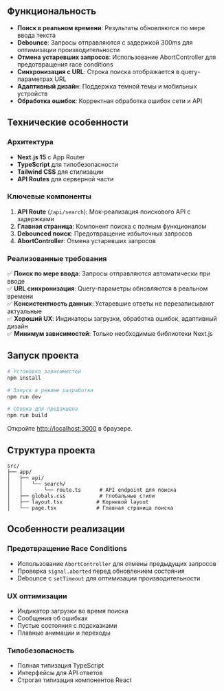 ## Функциональность

- **Поиск в реальном времени**: Результаты обновляются по мере ввода текста
- **Debounce**: Запросы отправляются с задержкой 300ms для оптимизации производительности
- **Отмена устаревших запросов**: Использование AbortController для предотвращения race conditions
- **Синхронизация с URL**: Строка поиска отображается в query-параметрах URL
- **Адаптивный дизайн**: Поддержка темной темы и мобильных устройств
- **Обработка ошибок**: Корректная обработка ошибок сети и API

## Технические особенности

### Архитектура
- **Next.js 15** с App Router
- **TypeScript** для типобезопасности
- **Tailwind CSS** для стилизации
- **API Routes** для серверной части

### Ключевые компоненты

1. **API Route** (`/api/search`): Мок-реализация поискового API с задержками
2. **Главная страница**: Компонент поиска с полным функционалом
3. **Debounced поиск**: Предотвращение избыточных запросов
4. **AbortController**: Отмена устаревших запросов

### Реализованные требования

✅ **Поиск по мере ввода**: Запросы отправляются автоматически при вводе  
✅ **URL синхронизация**: Query-параметры обновляются в реальном времени  
✅ **Консистентность данных**: Устаревшие ответы не перезаписывают актуальные  
✅ **Хороший UX**: Индикаторы загрузки, обработка ошибок, адаптивный дизайн  
✅ **Минимум зависимостей**: Только необходимые библиотеки Next.js  

## Запуск проекта

```bash
# Установка зависимостей
npm install

# Запуск в режиме разработки
npm run dev

# Сборка для продакшена
npm run build
```

Откройте [http://localhost:3000](http://localhost:3000) в браузере.

## Структура проекта

```
src/
├── app/
│   ├── api/
│   │   └── search/
│   │       └── route.ts      # API endpoint для поиска
│   ├── globals.css           # Глобальные стили
│   ├── layout.tsx           # Корневой layout
│   └── page.tsx             # Главная страница поиска
```

## Особенности реализации

### Предотвращение Race Conditions
- Использование `AbortController` для отмены предыдущих запросов
- Проверка `signal.aborted` перед обновлением состояния
- Debounce с `setTimeout` для оптимизации производительности

### UX оптимизации
- Индикатор загрузки во время поиска
- Сообщения об ошибках
- Пустые состояния с подсказками
- Плавные анимации и переходы

### Типобезопасность
- Полная типизация TypeScript
- Интерфейсы для API ответов
- Строгая типизация компонентов React
